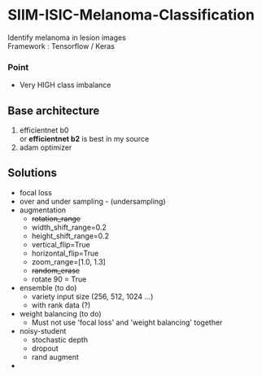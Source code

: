 # SIIM-ISIC-Melanoma-Classification
Identify melanoma in lesion images  
Framework : Tensorflow / Keras  
### Point
- Very HIGH class imbalance  
 


## Base architecture
1. efficientnet b0   
  or **efficientnet b2** is best in my source  
2. adam optimizer  


## Solutions  
- focal loss  
- over and under sampling - (undersampling)  
- augmentation  
  * ~~rotation_range~~
  * width_shift_range=0.2
  * height_shift_range=0.2
  * vertical_flip=True
  * horizontal_flip=True
  * zoom_range=[1.0, 1.3]
  * ~~random_erase~~
  * rotate 90 = True
- ensemble (to do)
  * variety input size (256, 512, 1024 ...)
  * with rank data (?)
- weight balancing (to do)      
  * Must not use 'focal loss' and 'weight balancing' together
- noisy-student
  * stochastic depth
  * dropout
  * rand augment
- 